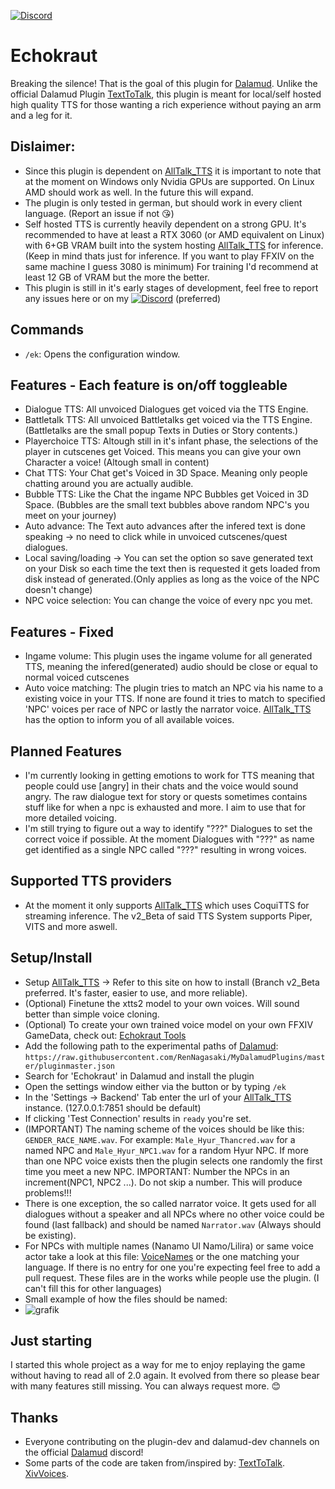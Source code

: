 [![Discord](https://img.shields.io/badge/Join-Discord-blue)](https://discord.gg/5gesjDfDBr)

# Echokraut
Breaking the silence! That is the goal of this plugin for [Dalamud](https://github.com/goatcorp/Dalamud). Unlike the official Dalamud Plugin [TextToTalk](https://github.com/karashiiro/TextToTalk), this plugin is meant for local/self hosted high quality TTS for those wanting a rich experience without paying an arm and a leg for it.

## Dislaimer: 
* Since this plugin is dependent on [AllTalk_TTS](https://github.com/erew123/alltalk_tts) it is important to note that at the moment on Windows only Nvidia GPUs are supported. On Linux AMD should work as well. In the future this will expand.
* The plugin is only tested in german, but should work in every client language. (Report an issue if not 😘)
* Self hosted TTS is currently heavily dependent on a strong GPU. It's recommended to have at least a RTX 3060 (or AMD equivalent on Linux) with 6+GB VRAM built into the system hosting [AllTalk_TTS](https://github.com/erew123/alltalk_tts) for inference. (Keep in mind thats just for inference. If you want to play FFXIV on the same machine I guess 3080 is minimum) For training I'd recommend at least 12 GB of VRAM but the more the better.
* This plugin is still in it's early stages of development, feel free to report any issues here or on my [![Discord](https://img.shields.io/badge/Join-Discord-blue)](https://discord.gg/5gesjDfDBr) (preferred)

## Commands
* `/ek`: Opens the configuration window.

## Features - Each feature is on/off toggleable
* Dialogue TTS: All unvoiced Dialogues get voiced via the TTS Engine.
* Battletalk TTS: All unvoiced Battletalks get voiced via the TTS Engine. (Battletalks are the small popup Texts in Duties or Story contents.)
* Playerchoice TTS: Altough still in it's infant phase, the selections of the player in cutscenes get Voiced. This means you can give your own Character a voice! (Altough small in content)
* Chat TTS: Your Chat get's Voiced in 3D Space. Meaning only people chatting around you are actually audible.
* Bubble TTS: Like the Chat the ingame NPC Bubbles get Voiced in 3D Space. (Bubbles are the small text bubbles above random NPC's you meet on your journey)
* Auto advance: The Text auto advances after the infered text is done speaking -> no need to click while in unvoiced cutscenes/quest dialogues.
* Local saving/loading -> You can set the option so save generated text on your Disk so each time the text then is requested it gets loaded from disk instead of generated.(Only applies as long as the voice of the NPC doesn't change)
* NPC voice selection: You can change the voice of every npc you met.

## Features - Fixed
* Ingame volume: This plugin uses the ingame volume for all generated TTS, meaning the infered(generated) audio should be close or equal to normal voiced cutscenes
* Auto voice matching: The plugin tries to match an NPC via his name to a existing voice in your TTS. If none are found it tries to match to specified 'NPC' voices per race of NPC or lastly the narrator voice. [AllTalk_TTS](https://github.com/erew123/alltalk_tts) has the option to inform you of all available voices.

## Planned Features
* I'm currently looking in getting emotions to work for TTS meaning that people could use [angry] in their chats and the voice would sound angry. The raw dialogue text for story or quests sometimes contains stuff like <pant> for when a npc is exhausted and more. I aim to use that for more detailed voicing.
* I'm still trying to figure out a way to identify "???" Dialogues to set the correct voice if possible. At the moment Dialogues with "???" as name get identified as a single NPC called "???" resulting in wrong voices.
  
## Supported TTS providers
* At the moment it only supports [AllTalk_TTS](https://github.com/erew123/alltalk_tts) which uses CoquiTTS for streaming inference.
  The v2_Beta of said TTS System supports Piper, VITS and more aswell.

## Setup/Install
* Setup [AllTalk_TTS](https://github.com/erew123/alltalk_tts) -> Refer to this site on how to install (Branch v2_Beta preferred. It's faster, easier to use, and more reliable).
* (Optional) Finetune the xtts2 model to your own voices. Will sound better than simple voice cloning.
* (Optional) To create your own trained voice model on your own FFXIV GameData, check out: [Echokraut Tools](https://github.com/RenNagasaki/Echokraut-Tools)
* Add the following path to the experimental paths of [Dalamud](https://github.com/goatcorp/Dalamud): `https://raw.githubusercontent.com/RenNagasaki/MyDalamudPlugins/master/pluginmaster.json`
* Search for 'Echokraut' in Dalamud and install the plugin
* Open the settings window either via the button or by typing `/ek`
* In the 'Settings -> Backend' Tab enter the url of your [AllTalk_TTS](https://github.com/erew123/alltalk_tts) instance. (127.0.0.1:7851 should be default)
* If clicking 'Test Connection' results in `ready` you're set.
* (IMPORTANT) The naming scheme of the voices should be like this: `GENDER_RACE_NAME.wav`.
  For example: `Male_Hyur_Thancred.wav` for a named NPC
  and `Male_Hyur_NPC1.wav` for a random Hyur NPC. If more than one NPC voice exists then the plugin selects one randomly the first time you meet a new NPC. IMPORTANT: Number the NPCs in an increment(NPC1, NPC2 ...). Do not skip a number. This will produce problems!!!
* There is one exception, the so called narrator voice. It gets used for all dialogues without a speaker and all NPCs where no other voice could be found (last fallback) and should be named `Narrator.wav` (Always should be existing).
* For NPCs with multiple names (Nanamo Ul Namo/Lilira) or same voice actor take a look at this file: [VoiceNames](https://github.com/RenNagasaki/Echokraut/blob/master/Echokraut/Resources/VoiceNamesDE.json) or the one matching your language. If there is no entry for one you're expecting feel free to add a pull request. These files are in the works while people use the plugin. (I can't fill this for other languages)
* Small example of how the files should be named:
* ![grafik](https://github.com/user-attachments/assets/7a879f5d-9753-423b-a6cc-850871f6eba9)

## Just starting
I started this whole project as a way for me to enjoy replaying the game without having to read all of 2.0 again. It evolved from there so please bear with many features still missing. You can always request more. 😊

## Thanks
* Everyone contributing on the plugin-dev and dalamud-dev channels on the official [Dalamud](https://github.com/goatcorp/Dalamud) discord!
* Some parts of the code are taken from/inspired by:
    [TextToTalk](https://github.com/karashiiro/TextToTalk).
    [XivVoices](https://github.com/arcsidian/XivVoices).
